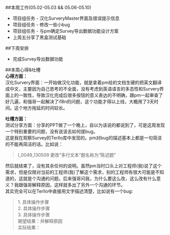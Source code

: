 ##本周工作(05.02-05.03 && 05.06-05.10)
- 项目组任务 - 汉化SurveryMaster界面及错误提示信息
- 项目组任务 - 修改一些小bug
- 项目组任务 - 与pm确定Survey导出数据功能设计方案
- 上周五分享了黑盒测试基础

##下周安排
- 完成Survey导出数据功能

##本周心得&吐槽    
**心得方面：**   
汉化Survery界面：一开始做汉化功能，就是拿着pm给的文档生硬的把英文翻译成中文，主要因为自己思考的不全面，没有考虑到英语语言的多态性和Survery界面上的一致性，导致汉化完成后很多按钮的意义表达的不明确，跟pm一起审查了好几遍，和强哥一起解决了i18n的问题，这个功能才得以上线，大概用了3天时间。这个地方拖延的时间较长。

**吐槽方面：**  
测试分享方面：分享的PPT做了一个晚上，自以为该说的都说到了，可是这周发现一个特别重要的问题，没有说该去如何提bug。  
这是我在观察Survey的Terllo库中发现的。pm对bug的描述基本上都是一句简洁的不能再简洁的话。比如说：
> I_0049_130509 更改“多行文本”题名称为“陈述题”

然后就结束了，没有其余任何的说明。虽然pm当时口头上对工程师(我)说了这个需求，但是仅限对当前的工程师(我)了解这个需求，别的工程师有很大可能是不知道的，这就是个沟通的问题。后来强哥问我，为什么要这么改，这么改有什么意义？我跟强哥解释原因，这样就多出了另外一个沟通的环节。   
其实完全可以在Terllo中直接用文字描述清楚，比如说有一个bug:
> 1\. 具体操作步骤  
2\. 具体操作步骤   
3\. 具体操作步骤   
期望结果：并解释原因  
实际结果：


